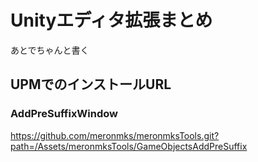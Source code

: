 # Unityエディタ拡張まとめ
あとでちゃんと書く

## UPMでのインストールURL
### AddPreSuffixWindow
https://github.com/meronmks/meronmksTools.git?path=/Assets/meronmksTools/GameObjectsAddPreSuffix

